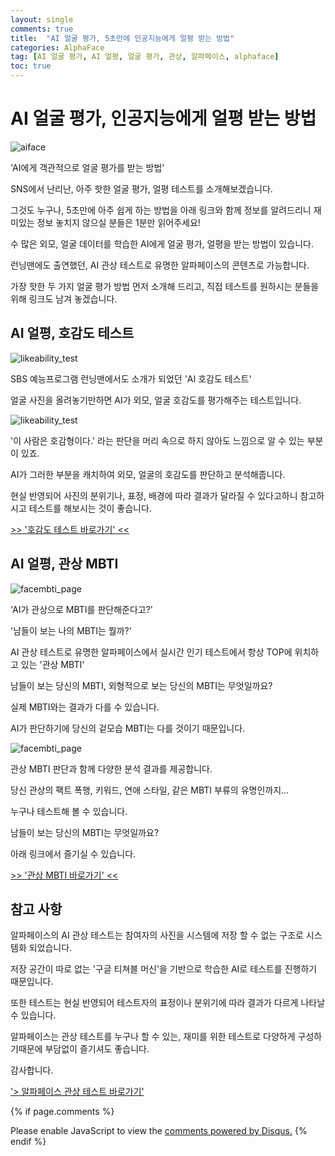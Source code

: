 ```yaml
---
layout: single
comments: true
title:  "AI 얼굴 평가, 5초만에 인공지능에게 얼평 받는 방법"
categories: AlphaFace
tag: [AI 얼굴 평가, AI 얼평, 얼굴 평가, 관상, 알파페이스, alphaface]
toc: true
---
```



  <!-- Google addsense -->
  <script async src="https://pagead2.googlesyndication.com/pagead/js/adsbygoogle.js?client=ca-pub-2367691231152778"
    crossorigin="anonymous"></script>
  <!-- 상단 2개 -->
  <ins class="adsbygoogle" style="display:block" data-ad-client="ca-pub-2367691231152778" data-ad-slot="7442206282"
    data-ad-format="auto" data-full-width-responsive="true"></ins>
  <script>
    (adsbygoogle = window.adsbygoogle || []).push({});
  </script>


# AI 얼굴 평가, 인공지능에게 얼평 받는 방법

![aiface](/assets/img/40-1.jpg)

'AI에게 객관적으로 얼굴 평가를 받는 방법'

SNS에서 난리난, 아주 핫한 얼굴 평가, 얼평 테스트를 소개해보겠습니다.

그것도 누구나, 5초만에 아주 쉽게 하는 방법을 아래 링크와 함께 정보를 알려드리니 재미있는 정보 놓치지 않으실 분들은 1분만 읽어주세요!

수 많은 외모, 얼굴 데이터를 학습한 AI에게 얼굴 평가, 얼평을 받는 방법이 있습니다.

런닝맨에도 출연했던, AI 관상 테스트로 유명한 알파페이스의 콘텐츠로 가능합니다.

가장 핫한 두 가지 얼굴 평가 방법 먼저 소개해 드리고, 직접 테스트를 원하시는 분들을 위해 링크도 남겨 놓겠습니다.


## AI 얼평, 호감도 테스트

![likeability_test](/assets/img/30-1.jpg)

SBS 예능프로그램 런닝맨에서도 소개가 되었던 'AI 호감도 테스트'

얼굴 사진을 올려놓기만하면 AI가 외모, 얼굴 호감도를 평가해주는 테스트입니다.

![likeability_test](/assets/img/36-4.jpg)

'이 사람은 호감형이다.' 라는 판단을 머리 속으로 하지 않아도 느낌으로 알 수 있는 부분이 있죠.

AI가 그러한 부분을 캐치하여 외모, 얼굴의 호감도를 판단하고 분석해줍니다.

현실 반영되어 사진의 분위기나, 표정, 배경에 따라 결과가 달라질 수 있다고하니 참고하시고 테스트를 해보시는 것이 좋습니다.


<a href="https://alphaface-ai.com/likeabilitytest/">>> '호감도 테스트 바로가기' <<</a>



## AI 얼평, 관상 MBTI

![facembti_page](/assets/img/40-2.jpg)

'AI가 관상으로 MBTI를 판단해준다고?'

'남들이 보는 나의 MBTI는 뭘까?'

AI 관상 테스트로 유명한 알파페이스에서 실시간 인기 테스트에서 항상 TOP에 위치하고 있는 '관상 MBTI'

남들이 보는 당신의 MBTI, 외형적으로 보는 당신의 MBTI는 무엇일까요?

실제 MBTI와는 결과가 다를 수 있습니다.

AI가 판단하기에 당신의 겉모습 MBTI는 다를 것이기 때문입니다.


![facembti_page](/assets/img/40-3.jpg)

관상 MBTI 판단과 함께 다양한 분석 결과를 제공합니다.

당신 관상의 팩트 폭행, 키워드, 연애 스타일, 같은 MBTI 부류의 유명인까지...

누구나 테스트해 볼 수 있습니다.

남들이 보는 당신의 MBTI는 무엇일까요?

아래 링크에서 즐기실 수 있습니다.

<a href="https://alphaface-ai.com/facembti/">>> '관상 MBTI 바로가기' <<</a>



## 참고 사항

알파페이스의 AI 관상 테스트는 참여자의 사진을 시스템에 저장 할 수 없는 구조로 시스템화 되었습니다.

저장 공간이 따로 없는 '구글 티쳐블 머신'을 기반으로 학습한 AI로 테스트를 진행하기 때문입니다.

또한 테스트는 현실 반영되어 테스트자의 표정이나 분위기에 따라 결과가 다르게 나타날 수 있습니다.

알파페이스는 관상 테스트를 누구나 할 수 있는, 재미를 위한 테스트로 다양하게 구성하기때문에 부담없이 즐기셔도 좋습니다.

감사합니다.

<a href="https://alphaface-ai.com/">'> 알파페이스 관상 테스트 바로가기'</a>


  <!-- Google addsense -->
  <script async src="https://pagead2.googlesyndication.com/pagead/js/adsbygoogle.js?client=ca-pub-2367691231152778"
    crossorigin="anonymous"></script>
  <!-- alphaface.footer.add -->
  <ins class="adsbygoogle" style="display:block" data-ad-client="ca-pub-2367691231152778" data-ad-slot="8141421734"
    data-ad-format="auto" data-full-width-responsive="true"></ins>
  <script>
    (adsbygoogle = window.adsbygoogle || []).push({});
  </script>


{% if page.comments %}
<div id="disqus_thread"></div>
<script>
    /**
    *  RECOMMENDED CONFIGURATION VARIABLES: EDIT AND UNCOMMENT THE SECTION BELOW TO INSERT DYNAMIC VALUES FROM YOUR PLATFORM OR CMS.
    *  LEARN WHY DEFINING THESE VARIABLES IS IMPORTANT: https://disqus.com/admin/universalcode/#configuration-variables    */
    
    var disqus_config = function () {
    this.page.url = "{{ page.url | absolute_url }};";  // Replace PAGE_URL with your page's canonical URL variable
    this.page.identifier = "{{ page.id }}";; // Replace PAGE_IDENTIFIER with your page's unique identifier variable
    };
    
    (function() { // DON'T EDIT BELOW THIS LINE
    var d = document, s = d.createElement('script');
    s.src = 'https://alphafaceblog.disqus.com/embed.js';
    s.setAttribute('data-timestamp', +new Date());
    (d.head || d.body).appendChild(s);
    })();
</script>
<noscript>Please enable JavaScript to view the <a href="https://disqus.com/?ref_noscript">comments powered by Disqus.</a></noscript>
{% endif %}